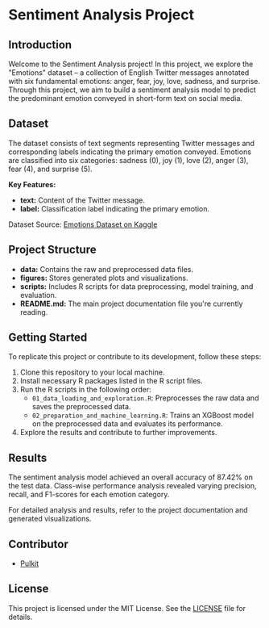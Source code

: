 # Sentiment Analysis Project

## Introduction

Welcome to the Sentiment Analysis project! In this project, we explore the "Emotions" dataset – a collection of English Twitter messages annotated with six fundamental emotions: anger, fear, joy, love, sadness, and surprise. Through this project, we aim to build a sentiment analysis model to predict the predominant emotion conveyed in short-form text on social media.

## Dataset

The dataset consists of text segments representing Twitter messages and corresponding labels indicating the primary emotion conveyed. Emotions are classified into six categories: sadness (0), joy (1), love (2), anger (3), fear (4), and surprise (5).

**Key Features:**
- **text:** Content of the Twitter message.
- **label:** Classification label indicating the primary emotion.

Dataset Source: [Emotions Dataset on Kaggle](https://www.kaggle.com/datasets/nelgiriyewithana/emotions)

## Project Structure

- **data:** Contains the raw and preprocessed data files.
- **figures:** Stores generated plots and visualizations.
- **scripts:** Includes R scripts for data preprocessing, model training, and evaluation.
- **README.md:** The main project documentation file you're currently reading.

## Getting Started

To replicate this project or contribute to its development, follow these steps:

1. Clone this repository to your local machine.
2. Install necessary R packages listed in the R script files.
3. Run the R scripts in the following order:
   - `01_data_loading_and_exploration.R`: Preprocesses the raw data and saves the preprocessed data.
   - `02_preparation_and_machine_learning.R`: Trains an XGBoost model on the preprocessed data and evaluates its performance.
4. Explore the results and contribute to further improvements.

## Results

The sentiment analysis model achieved an overall accuracy of 87.42% on the test data. Class-wise performance analysis revealed varying precision, recall, and F1-scores for each emotion category.

For detailed analysis and results, refer to the project documentation and generated visualizations.

## Contributor

- [Pulkit](https://github.com/PulkitT01)

## License

This project is licensed under the MIT License. See the [LICENSE](LICENSE) file for details.

